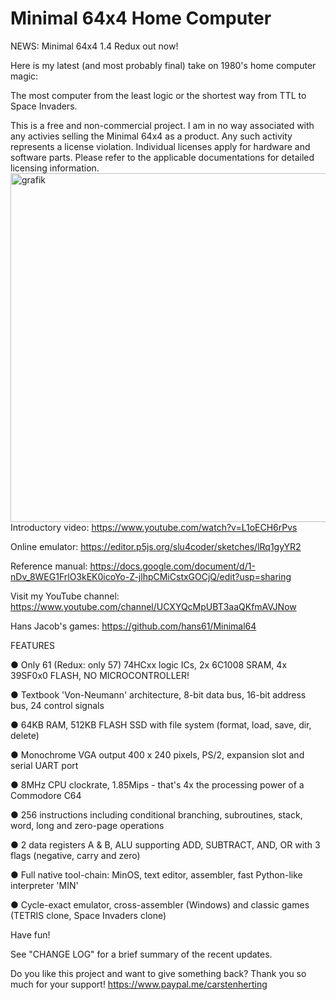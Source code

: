 # Minimal 64x4 Home Computer

NEWS: Minimal 64x4 1.4 Redux out now!

Here is my latest (and most probably final) take on 1980's home computer magic:

The most computer from the least logic or the shortest way from TTL to Space Invaders.

This is a free and non-commercial project. I am in no way associated with any activies selling the Minimal 64x4 as a product.
Any such activity represents a license violation. Individual licenses apply for hardware and software parts. Please refer to the
applicable documentations for detailed licensing information.
<img width="1024" height="558" alt="grafik" src="https://github.com/user-attachments/assets/6f2401b2-3a69-4aee-af6e-68dcd05e6189" />
Introductory video: https://www.youtube.com/watch?v=L1oECH6rPvs

Online emulator: https://editor.p5js.org/slu4coder/sketches/lRq1gyYR2

Reference manual: https://docs.google.com/document/d/1-nDv_8WEG1FrlO3kEK0icoYo-Z-jlhpCMiCstxGOCjQ/edit?usp=sharing

Visit my YouTube channel: https://www.youtube.com/channel/UCXYQcMpUBT3aaQKfmAVJNow

Hans Jacob's games: https://github.com/hans61/Minimal64

FEATURES

● Only 61 (Redux: only 57) 74HCxx logic ICs, 2x 6C1008 SRAM, 4x 39SF0x0 FLASH, NO MICROCONTROLLER!

● Textbook 'Von-Neumann' architecture, 8-bit data bus, 16-bit address bus, 24 control signals

● 64KB RAM, 512KB FLASH SSD with file system (format, load, save, dir, delete)

● Monochrome VGA output 400 x 240 pixels, PS/2, expansion slot and serial UART port

● 8MHz CPU clockrate, 1.85Mips - that's 4x the processing power of a Commodore C64

● 256 instructions including conditional branching, subroutines, stack, word, long and zero-page operations

● 2 data registers A & B, ALU supporting ADD, SUBTRACT, AND, OR with 3 flags (negative, carry and zero)

● Full native tool-chain: MinOS, text editor, assembler, fast Python-like interpreter 'MIN'

● Cycle-exact emulator, cross-assembler (Windows) and classic games (TETRIS clone, Space Invaders clone)
  
Have fun!

See "CHANGE LOG" for a brief summary of the recent updates.

Do you like this project and want to give something back? Thank you so much for your support!
https://www.paypal.me/carstenherting
